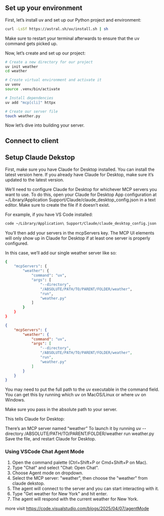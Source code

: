 ## Set up your environment

First, let’s install uv and set up our Python project and environment:

```bash
curl -LsSf https://astral.sh/uv/install.sh | sh
```

Make sure to restart your terminal afterwards to ensure that the uv command gets picked up.

Now, let’s create and set up our project:

```bash
# Create a new directory for our project
uv init weather
cd weather

# Create virtual environment and activate it
uv venv
source .venv/bin/activate

# Install dependencies
uv add "mcp[cli]" httpx

# Create our server file
touch weather.py
```

Now let’s dive into building your server.

## Connect to client

## Setup Claude Dekstop

First, make sure you have Claude for Desktop installed. You can install the latest version here. If you already have Claude for Desktop, make sure it’s updated to the latest version.

We’ll need to configure Claude for Desktop for whichever MCP servers you want to use. To do this, open your Claude for Desktop App configuration at ~/Library/Application Support/Claude/claude_desktop_config.json in a text editor. Make sure to create the file if it doesn’t exist.

For example, if you have VS Code installed:

```bash
code ~/Library/Application\ Support/Claude/claude_desktop_config.json
```

You’ll then add your servers in the mcpServers key. The MCP UI elements will only show up in Claude for Desktop if at least one server is properly configured.

In this case, we’ll add our single weather server like so:

```bash
{
    "mcpServers": {
        "weather": {
            "command": "uv",
            "args": [
                "--directory",
                "/ABSOLUTE/PATH/TO/PARENT/FOLDER/weather",
                "run",
                "weather.py"
            ]
        }
    }
}
```

```json
{
    "mcpServers": {
        "weather": {
            "command": "uv",
            "args": [
                "--directory",
                "/ABSOLUTE/PATH/TO/PARENT/FOLDER/weather",
                "run",
                "weather.py"
            ]
        }
    }
}
```
You may need to put the full path to the uv executable in the command field. You can get this by running which uv on MacOS/Linux or where uv on Windows.

Make sure you pass in the absolute path to your server.

This tells Claude for Desktop:

There’s an MCP server named “weather”
To launch it by running uv --directory /ABSOLUTE/PATH/TO/PARENT/FOLDER/weather run weather.py
Save the file, and restart Claude for Desktop.

### Using VSCode Chat Agent Mode

1. Open the command palette (Ctrl+Shift+P or Cmd+Shift+P on Mac).
2. Type "Chat" and select "Chat: Open Chat".
3. Choose Agent mode on dropdown.
4. Select the MCP server: "weather", then choose the "weather" from claude dekstop.
5. The agent will connect to the server and you can start interacting with it.
6. Type "Get weather for New York" and hit enter.
7. The agent will respond with the current weather for New York.

more visit <https://code.visualstudio.com/blogs/2025/04/07/agentMode>
